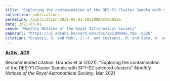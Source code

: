 ```yaml
---
title: "Exploring the contamination of the DES-Y1 Cluster Sample with SPT-SZ selected clusters"
collection: publications
permalink: /publication/2021-03-01-2021MNRAStmp852G
date: 2021-03-01
venue: "Monthly Notices of the Royal Astronomical Society"
paperurl: "https://ui.adsabs.harvard.edu/abs/2021MNRAS.tmp..852G"
citation: "Grandis, S. and Mohr, J.~J. and Costanzi, M. and Saro, A. and Bocquet, S. and Klein, M. and Aguena, M. and Allam, S. and Annis, J. and Ansarinejad, B. and Bacon, D. and Bertin, E. and Bleem, L. and Brooks, D. and Burke, D.~L. and Carnero Rosell, A. and Carrasco Kind, M. and Carretero, J. and Castander, F.~J. and Choi, A. and da Costa, L.~N. and De Vincente, J. and Desai, S. and Diehl, H.~T. and Dietrich, J.~P. and Doel, P. and Eifler, T.~F. and Everett, S. and Ferrero, I. and Floyd, B. and Fosalba, P. and Frieman, J. and Garc'ia-Bellido, J. and Gaztanaga, E. and Gruen, D. and Gruendl, R.~A. and Gschwend, J. and Gupta, N. and Gutierrez, G. and Hinton, S.~R. and Hollowood, D.~L. and Honscheid, K. and James, D.~J. and Jeltema, T. and Kuehn, K. and Lahav, O. and Lidman, C. and Lima, M. and Maia, M.~A.~G. and March, M. and Marshall, J.~L. and Melchior, P. and Menanteau, F. and Miquel, R. and Morgan, R. and Myles, J. and Ogando, R. and Palmese, A. and Paz-Chinch'on, F. and Plazas, A.~A. and Reichardt, C.~L. and Romer, A.~K. and Sanchez, E. and Scarpine, V. and Serrano, S. and Sevilla-Noarbe, I. and Singh, P. and Smith, M. and Suchyta, E. and Swanson, M.~E.~C. and Tarle, G. and Thomas, D. and To, C. and Weller, J. and Wilkinson, R.~D. and Wu, H.. &quot;Exploring the contamination of the DES-Y1 Cluster Sample with SPT-SZ selected clusters.&quot; <i>Monthly Notices of the Royal Astronomical Society</i>, Mar 2021"
---
```


[**ArXiv**](https://arxiv.org/abs/2101.04984), [**ADS**](https://ui.adsabs.harvard.edu/abs/2021MNRAS.tmp..852G)

Recommended citation: Grandis et al (2021). "Exploring the contamination of the DES-Y1 Cluster Sample with SPT-SZ selected clusters" <i>Monthly Notices of the Royal Astronomical Society</i>, Mar 2021
